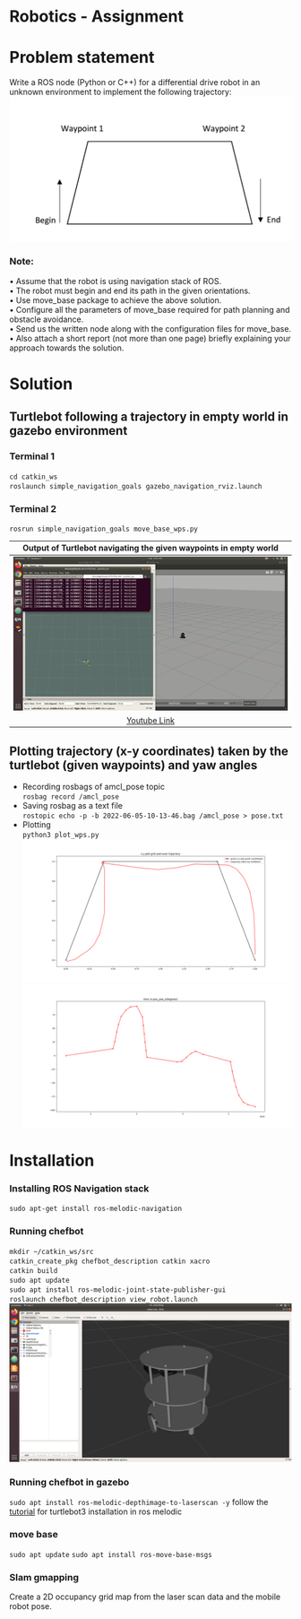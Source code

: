 # Robotics - Assignment

# Problem statement
Write a ROS node (Python or C++) for a differential drive robot in an unknown environment to implement the following trajectory:
![image](./images/robot_path.png)

### Note:
• Assume that the robot is using navigation stack of ROS. <br/>
• The robot must begin and end its path in the given orientations.<br/>
• Use move_base package to achieve the above solution.<br/>
• Configure all the parameters of move_base required for path planning and obstacle avoidance.<br/>
• Send us the written node along with the configuration files for move_base.<br/>
• Also attach a short report (not more than one page) briefly explaining your approach towards the solution.

# Solution
## Turtlebot following a trajectory in empty world in gazebo environment
### Terminal 1
`cd catkin_ws`<br/>
`roslaunch simple_navigation_goals gazebo_navigation_rviz.launch`<br/>
### Terminal 2
`rosrun simple_navigation_goals move_base_wps.py`

|Output of Turtlebot navigating the given waypoints in empty world|
|:------------:|
|![Output video](./images/turtlebot_wps.gif)|
|[Youtube Link](https://youtu.be/ysVizCS7czk)|

## Plotting trajectory (x-y coordinates) taken by the turtlebot (given waypoints) and  yaw angles 
- Recording rosbags of amcl_pose topic <br/>
`rosbag record /amcl_pose`
- Saving rosbag as a text file <br/>
`rostopic echo -p -b 2022-06-05-10-13-46.bag /amcl_pose > pose.txt`<br/>
- Plotting <br/>
`python3 plot_wps.py`<br/>
![x-y](./images/trajectory_taken.png)
![yaw](./images/yaw.png)

# Installation
### Installing ROS Navigation stack
`sudo apt-get install ros-melodic-navigation`

### Running chefbot
`mkdir ~/catkin_ws/src` <br/>
`catkin_create_pkg chefbot_description catkin xacro`<br/>
`catkin build`<br/>
`sudo apt update`<br/>
`sudo apt install ros-melodic-joint-state-publisher-gui`<br/>
 `roslaunch chefbot_description view_robot.launch`<br/>
 ![chefbot](./images/chefbot.png)


### Running chefbot in gazebo
`sudo apt install ros-melodic-depthimage-to-laserscan -y`
follow the [tutorial](https://automaticaddison.com/how-to-launch-the-turtlebot3-simulation-with-ros/) for turtlebot3 installation in ros melodic 

### move base
`sudo apt update`
`sudo apt install ros-move-base-msgs`

### Slam gmapping 
Create a 2D occupancy grid map from the laser scan data and the mobile robot pose.

